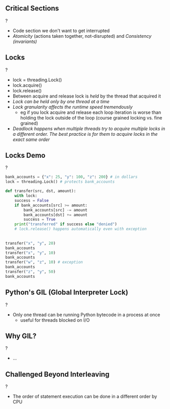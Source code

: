 ## Critical Sections
?
- Code section we don't want to get interrupted
- *Atomicity* (actions taken together, not-disrupted) and *Consistency (invariants)*

## Locks
?
- lock = threading.Lock()
- lock.acquire()
- lock.release()
- Between acquire and release lock is *held* by the thread that acquired it
- *Lock can be held only by one thread at a time*
- *Lock granularity affects the runtime speed tremendously*
	- eg if you lock acquire and release each loop iteration is worse than holding the lock outside of the loop (course grained locking vs. fine grained)
- *Deadlock happens when multiple threads try to acquire multiple locks in a different order. The best practice is for them to acquire locks in the exact same order*

## Locks Demo
?
```Python
bank_accounts = {"x": 25, "y": 100, "z": 200} # in dollars
lock = threading.Lock() # protects bank_accounts

def transfer(src, dst, amount):
    with lock:
    success = False
    if bank_accounts[src] >= amount:
        bank_accounts[src] -= amount
        bank_accounts[dst] += amount
        success = True
    print("transferred" if success else "denied")
    # lock.release() happens automatically even with exception
    
    
transfer("x", "y", 20)
bank_accounts
transfer("x", "y", 10)
bank_accounts
transfer("w", "z", 10) # exception
bank_accounts
transfer("z", "y", 50)
bank_accounts

```

## Python's GIL (Global Interpreter Lock)
?
- Only one thread can be running Python bytecode in a process at once
	- useful for threads blocked on I/O

## Why GIL?
?
- ...

## Challenged Beyond Interleaving
?
- The order of statement execution can be done in a different order by CPU
